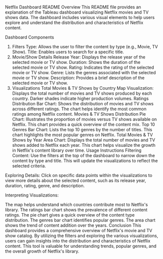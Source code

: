 Netflix Dashboard README
Overview
This README file provides an explanation of the Tableau dashboard visualizing Netflix movies and TV shows data. The dashboard includes various visual elements to help users explore and understand the distribution and characteristics of Netflix content.

Dashboard Components
1. Filters
Type: Allows the user to filter the content by type (e.g., Movie, TV Show).
Title: Enables users to search for a specific title.
2. Movie/Show Details
Release Year: Displays the release year of the selected movie or TV show.
Duration: Shows the duration of the selected movie or TV show.
Rating: Indicates the rating of the selected movie or TV show.
Genre: Lists the genres associated with the selected movie or TV show.
Description: Provides a brief description of the selected movie or TV show.
3. Visualizations
Total Movies & TV Shows by Country
Map Visualization: Displays the total number of movies and TV shows produced by each country. Darker shades indicate higher production volumes.
Ratings Distribution
Bar Chart: Shows the distribution of movies and TV shows across different ratings. The chart helps identify the most common ratings among Netflix content.
Movies & TV Shows Distribution
Pie Chart: Illustrates the proportion of movies versus TV shows available on Netflix. This chart provides a quick overview of the content mix.
Top 10 Genres
Bar Chart: Lists the top 10 genres by the number of titles. This chart highlights the most popular genres on Netflix.
Total Movies & TV Shows by Year
Area Chart: Displays the total number of movies and TV shows added to Netflix each year. This chart helps visualize the growth in Netflix's content library over time.
Usage Instructions
Filtering Content: Use the filters at the top of the dashboard to narrow down the content by type and title. This will update the visualizations to reflect the selected criteria.

Exploring Details: Click on specific data points within the visualizations to view more details about the selected content, such as its release year, duration, rating, genre, and description.

Interpreting Visualizations:

The map helps understand which countries contribute most to Netflix's library.
The ratings bar chart shows the prevalence of different content ratings.
The pie chart gives a quick overview of the content type distribution.
The genres bar chart identifies popular genres.
The area chart shows the trend of content addition over the years.
Conclusion
This dashboard provides a comprehensive overview of Netflix's movie and TV show catalog. By utilizing the filters and exploring the various visualizations, users can gain insights into the distribution and characteristics of Netflix content. This tool is valuable for understanding trends, popular genres, and the overall growth of Netflix's library.






